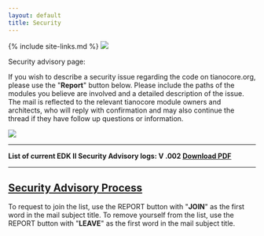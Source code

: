 ```yaml
---
layout: default
title: Security
---
```

{% include site-links.md %}
<img src="https://raw.githubusercontent.com/tianocore/tianocore.github.io/master/images/SecurityPix.JPG" >

Security advisory page:

If you wish to describe a security issue regarding the code on tianocore.org, please use the "<b>Report</b>" button below. Please include the paths of the modules you believe are involved and a detailed description of the issue. The mail is reflected to the relevant tianocore module owners and architects, who will reply with confirmation and may also continue the thread if they have follow up questions or information. 


 <a href="mailto:tianocore-security@lists.sourceforge.net?subject=Tianocore%20Security%20Report%20Message">
<img src="https://raw.githubusercontent.com/tianocore/tianocore.github.io/master/images/Report-button2.jpg" /></a>


----
<b>List of current EDK II Security Advisory logs:  V .002 <a href="{{edk2files}}/Security_Advisory/EDK%20II%20Security%20Advisory%20Log%20002.pdf/download"> Download PDF</a></b>

----
  <a href="{{wiki}}/Security Advisory Process" title="Security Advisory Process "> Security Advisory Process </a>
----

To request to join the list, use the REPORT button with "<b>JOIN</b>" as the first word in the mail subject title. To remove yourself from the list, use the REPORT button with "<b>LEAVE</b>" as the first word in the mail subject title.
